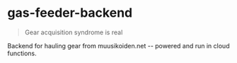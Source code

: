 gas-feeder-backend
========

> Gear acquisition syndrome is real

Backend for hauling gear from muusikoiden.net -- powered and run in cloud functions.
